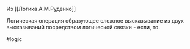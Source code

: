 Из [[Логика А.М.Руденко]]

Логическая операция образующее сложное высказывание из двух высказываний посредством логической связки - если, то.

#logic